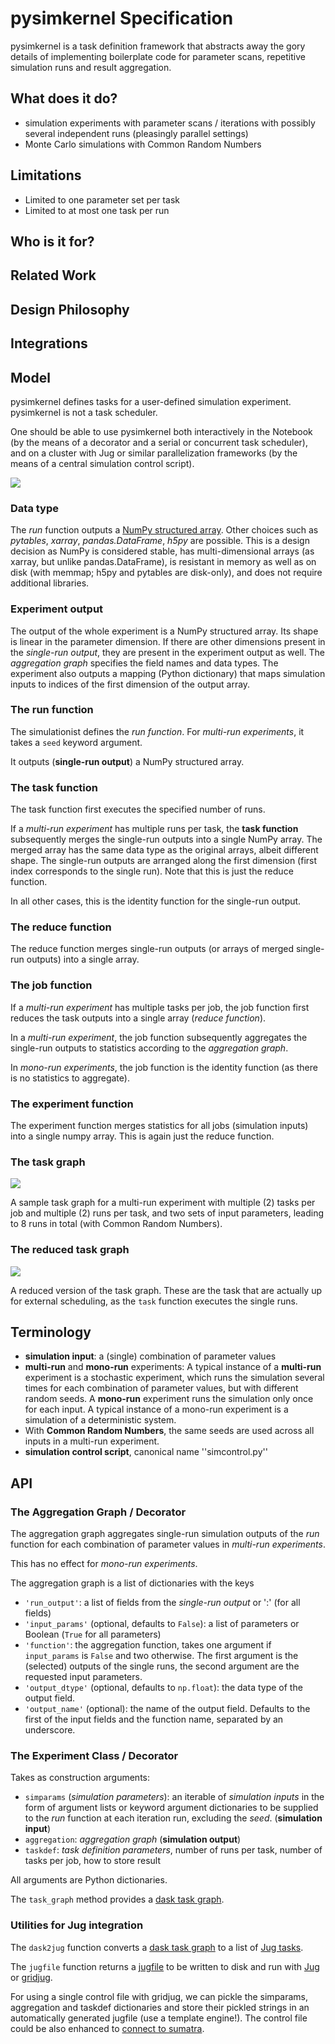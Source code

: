 # pysimkernel Specification

pysimkernel is a task definition framework that abstracts away the gory details
of implementing boilerplate code for parameter scans, repetitive simulation
runs and result aggregation.

## What does it do?

- simulation experiments with parameter scans / iterations with possibly
  several independent runs (pleasingly parallel
  settings)
- Monte Carlo simulations with Common Random Numbers

## Limitations 

- Limited to one parameter set per task
- Limited to at most one task per run

## Who is it for?


## Related Work


## Design Philosophy


## Integrations


## Model

pysimkernel defines tasks for a user-defined simulation experiment.
pysimkernel is not a task scheduler.

One should be able to use pysimkernel both interactively in the Notebook (by
the means of a decorator and a serial or concurrent task scheduler), and on a
cluster with Jug or similar parallelization frameworks (by the means of a
central simulation control script).

![](simulation-layers.svg)

### Data type

The *run* function outputs a [NumPy structured
array](http://docs.scipy.org/doc/numpy/user/basics.rec.html).
Other choices such as *pytables*, *xarray*, *pandas.DataFrame*, *h5py* are
possible.
This is a design decision as NumPy is considered stable, has multi-dimensional
arrays (as xarray, but unlike pandas.DataFrame), is resistant in memory as well
as on disk (with memmap; h5py and pytables are disk-only), and does not require
additional libraries.

### Experiment output

The output of the whole experiment is a NumPy structured array.
Its shape is linear in the parameter dimension.
If there are other dimensions present in the *single-run output*, they are
present in the experiment output as well.
The *aggregation graph* specifies the field names and data types.
The experiment also outputs a mapping (Python dictionary) that maps simulation
inputs to indices of the first dimension of the output array.

### The run function

The simulationist defines the *run function*.
For *multi-run experiments*, it takes a ``seed`` keyword argument.

It outputs (**single-run output**) a NumPy structured array.

### The task function

The task function first executes the specified number of runs.

If a *multi-run experiment* has multiple runs per task, the **task function**
subsequently merges the single-run outputs into a single NumPy array.
The merged array has the same data type as the original arrays, albeit
different shape.
The single-run outputs are arranged along the first dimension (first index
corresponds to the single run).
Note that this is just the reduce function.

In all other cases, this is the identity function for the single-run output.

### The reduce function

The reduce function merges single-run outputs (or arrays of merged single-run
outputs) into a single array.

### The job function

If a *multi-run experiment* has multiple tasks per job, the job function first
reduces the task outputs into a single array (*reduce function*).

In a *multi-run experiment*, the job function subsequently aggregates the
single-run outputs to statistics according to the *aggregation graph*.

In *mono-run experiments*, the job function is the identity function (as there
is no statistics to aggregate).

### The experiment function

The experiment function merges statistics for all jobs (simulation inputs) into
a single numpy array.
This is again just the reduce function.

### The task graph

![](task-graph.svg)

A sample task graph for a multi-run experiment with multiple (2) tasks per job
and multiple (2) runs per task, and two sets of input parameters, leading to
8 runs in total (with Common Random Numbers).

### The reduced task graph

![](reduced-task-graph.svg)

A reduced version of the task graph.
These are the task that are actually up for external scheduling, as the
``task`` function executes the single runs.

## Terminology

- **simulation input**: a (single) combination of parameter values
- **multi-run** and **mono-run** experiments:
  A typical instance of a **multi-run** experiment is a stochastic experiment,
  which runs the simulation several times for each combination of parameter
  values, but with different random seeds.
  A **mono-run** experiment runs the simulation only once for each input.
  A typical instance of a mono-run experiment is a simulation of a
  deterministic system.
- With **Common Random Numbers**, the same seeds are used across all inputs in
  a multi-run experiment.
- **simulation control script**, canonical name ''simcontrol.py''

## API

### The Aggregation Graph / Decorator

The aggregation graph aggregates single-run simulation outputs of the *run*
function for each combination of parameter values in *multi-run experiments*.

This has no effect for *mono-run experiments*.

The aggregation graph is a list of dictionaries with the keys

- ``'run_output'``: a list of fields from the *single-run output* or ':' (for all fields)
- ``'input_params'`` (optional, defaults to ``False``): a list of parameters or
  Boolean (``True`` for all parameters)
- ``'function'``: the aggregation function, takes one argument if
  ``input_params`` is ``False`` and two otherwise. The first argument is the
  (selected) outputs of the single runs, the second argument are the requested
  input parameters.
- ``'output_dtype'`` (optional, defaults to ``np.float``): the data type of the
  output field.
- ``'output_name'`` (optional): the name of the output field. Defaults to the first
  of the input fields and the function name, separated by an underscore.

### The Experiment Class / Decorator

Takes as construction arguments:

- ``simparams`` (*simulation parameters*): an iterable of *simulation inputs*
  in the form of argument lists or keyword argument dictionaries to be supplied
  to the *run* function at each iteration run, excluding the *seed*.
  (**simulation input**)
- ``aggregation``: *aggregation graph* (**simulation output**)
- ``taskdef``: *task definition parameters*, number of runs per task, number of
  tasks per job, how to store result

All arguments are Python dictionaries.

The ``task_graph`` method provides a [dask task
graph](http://dask.pydata.org/en/latest/graphs.html).

### Utilities for Jug integration

The ``dask2jug`` function converts a [dask task
graph](http://dask.pydata.org/en/latest/graphs.html) to a list of [Jug
tasks](https://jug.readthedocs.org/en/latest/tasks.html).

The ``jugfile`` function returns a
[jugfile](https://jug.readthedocs.org/en/latest/tutorial.html?highlight=jugfile#task-generators)
to be written to disk and run with
[Jug](https://jug.readthedocs.org/en/latest/) or
[gridjug](http://gridjug.readthedocs.org/en/stable/).

For using a single control file with gridjug, we can pickle the simparams,
aggregation and taskdef dictionaries and store their pickled strings in an
automatically generated jugfile (use a template engine!).
The control file could be also enhanced to [connect to
sumatra](http://pythonhosted.org/Sumatra/using_the_api.html).

